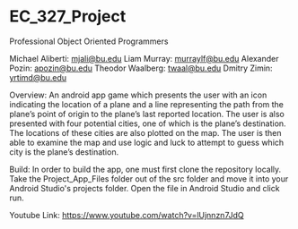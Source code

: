 # EC_327_Project

Professional Object Oriented Programmers

Michael Aliberti: mjali@bu.edu
Liam Murray: murraylf@bu.edu
Alexander Pozin: apozin@bu.edu
Theodor Waalberg: twaal@bu.edu
Dmitry Zimin: yrtimd@bu.edu

Overview:
  An android app game which presents the user with an icon indicating the location of a plane and a line representing the path from the plane’s point of origin to the plane’s last reported location. 
  The user is also presented with four potential cities, one of which is the plane’s destination. 
  The locations of these cities are also plotted on the map. 
  The user is then able to examine the map and use logic and luck to attempt to guess which city is the plane’s destination.

Build:
  In order to build the app, one must first clone the repository locally. 
  Take the Project_App_Files folder out of the src folder and move it into your Android Studio's projects folder.
  Open the file in Android Studio and click run.

Youtube Link: https://www.youtube.com/watch?v=lUjnnzn7JdQ
